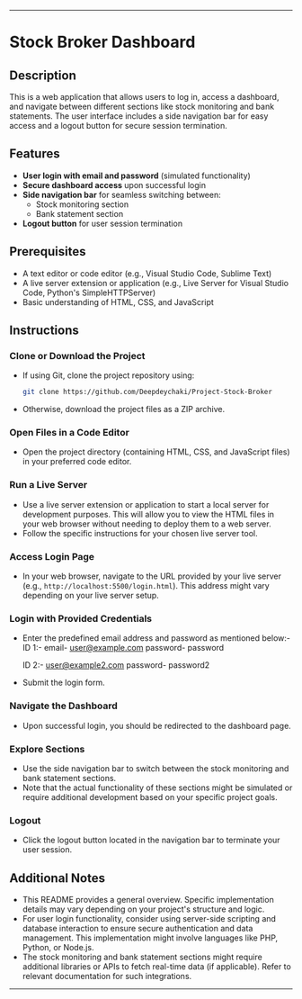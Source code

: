 
---

# Stock Broker Dashboard

## Description

This is a web application that allows users to log in, access a dashboard, and navigate between different sections like stock monitoring and bank statements. The user interface includes a side navigation bar for easy access and a logout button for secure session termination.

## Features

- **User login with email and password** (simulated functionality)
- **Secure dashboard access** upon successful login
- **Side navigation bar** for seamless switching between:
  - Stock monitoring section
  - Bank statement section
- **Logout button** for user session termination

## Prerequisites

- A text editor or code editor (e.g., Visual Studio Code, Sublime Text)
- A live server extension or application (e.g., Live Server for Visual Studio Code, Python's SimpleHTTPServer)
- Basic understanding of HTML, CSS, and JavaScript

## Instructions

### Clone or Download the Project

- If using Git, clone the project repository using:

  ```bash
  git clone https://github.com/Deepdeychaki/Project-Stock-Broker
  ```

- Otherwise, download the project files as a ZIP archive.

### Open Files in a Code Editor

- Open the project directory (containing HTML, CSS, and JavaScript files) in your preferred code editor.

### Run a Live Server

- Use a live server extension or application to start a local server for development purposes. This will allow you to view the HTML files in your web browser without needing to deploy them to a web server.
- Follow the specific instructions for your chosen live server tool.

### Access Login Page

- In your web browser, navigate to the URL provided by your live server (e.g., `http://localhost:5500/login.html`). This address might vary depending on your live server setup.

### Login with Provided Credentials

- Enter the predefined email address and password as mentioned below:-
  ID 1:-
  email- user@example.com
  password- password

  ID 2:- user@example2.com
  password- password2

- Submit the login form.

### Navigate the Dashboard

- Upon successful login, you should be redirected to the dashboard page.

### Explore Sections

- Use the side navigation bar to switch between the stock monitoring and bank statement sections.
- Note that the actual functionality of these sections might be simulated or require additional development based on your specific project goals.

### Logout

- Click the logout button located in the navigation bar to terminate your user session.

## Additional Notes

- This README provides a general overview. Specific implementation details may vary depending on your project's structure and logic.
- For user login functionality, consider using server-side scripting and database interaction to ensure secure authentication and data management. This implementation might involve languages like PHP, Python, or Node.js.
- The stock monitoring and bank statement sections might require additional libraries or APIs to fetch real-time data (if applicable). Refer to relevant documentation for such integrations.

---
